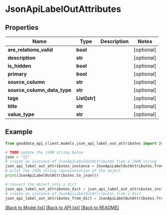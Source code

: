 # JsonApiLabelOutAttributes


## Properties

Name | Type | Description | Notes
------------ | ------------- | ------------- | -------------
**are_relations_valid** | **bool** |  | [optional] 
**description** | **str** |  | [optional] 
**is_hidden** | **bool** |  | [optional] 
**primary** | **bool** |  | [optional] 
**source_column** | **str** |  | [optional] 
**source_column_data_type** | **str** |  | [optional] 
**tags** | **List[str]** |  | [optional] 
**title** | **str** |  | [optional] 
**value_type** | **str** |  | [optional] 

## Example

```python
from gooddata_api_client.models.json_api_label_out_attributes import JsonApiLabelOutAttributes

# TODO update the JSON string below
json = "{}"
# create an instance of JsonApiLabelOutAttributes from a JSON string
json_api_label_out_attributes_instance = JsonApiLabelOutAttributes.from_json(json)
# print the JSON string representation of the object
print(JsonApiLabelOutAttributes.to_json())

# convert the object into a dict
json_api_label_out_attributes_dict = json_api_label_out_attributes_instance.to_dict()
# create an instance of JsonApiLabelOutAttributes from a dict
json_api_label_out_attributes_from_dict = JsonApiLabelOutAttributes.from_dict(json_api_label_out_attributes_dict)
```
[[Back to Model list]](../README.md#documentation-for-models) [[Back to API list]](../README.md#documentation-for-api-endpoints) [[Back to README]](../README.md)


